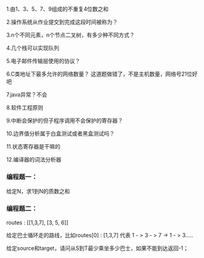 1.由1、3、5、7、9组成的不重复4位数之和

2.操作系统从作业提交到完成这段时间被称为？

3.n个不同元素，n个节点二叉树，有多少种不同方式？

4.几个栈可以实现队列

5.电子邮件传输层使用的协议？

6.C类地址下最多允许的网络数量？ 这道题做错了，不是主机数量，网络号21位好吧

7.java异常？不会

8.软件工程原则

9.中断会保护的但子程序调用不会保护的寄存器？

10.边界值分析属于白盒测试或者黑盒测试吗？

11.状态寄存器是干嘛的

12.编译器的词法分析器

### 编程题一：

给定N，求1到N的质数之和

### 编程题二：

routes : [[1,3,7], [3, 5, 6]]

给定巴士循环走的路线，比如routes[0] : [1,3,7] 代表 1 - > 3 - > 7 -> 1 - > 3.....

给定source和target，请问从S到T最少乘坐多少巴士，如果不能到达返回-1；


```c++

```

